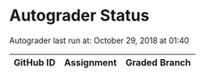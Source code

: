 # Autograder Status
Autograder last run at: October 29, 2018 at 01:40

| GitHub ID | Assignment | Graded Branch |
|-----------|------------|---------------|
